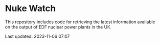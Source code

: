 # Nuke Watch

This repository includes code for retrieving the latest information available on the output of EDF nuclear power plants in the UK.

Last updated: 2023-11-06 07:07